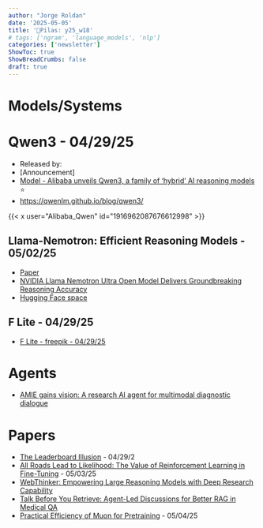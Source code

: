 ```yaml
---
author: "Jorge Roldan"
date: '2025-05-05'
title: '🔋Pilas: y25_w18'
# tags: ['ngram', 'language_models', 'nlp']
categories: ['newsletter']
ShowToc: true
ShowBreadCrumbs: false
draft: true
---
```


# Models/Systems
# Qwen3 - 04/29/25  
- Released by: 
- [Announcement]
- [Model - Alibaba unveils Qwen3, a family of ‘hybrid’ AI reasoning models](https://techcrunch.com/2025/04/28/alibaba-unveils-qwen-3-a-family-of-hybrid-ai-reasoning-models/)
 ⭐️
-  https://qwenlm.github.io/blog/qwen3/

{{< x user="Alibaba_Qwen" id="1916962087676612998" >}}

## Llama-Nemotron: Efficient Reasoning Models - 05/02/25
- [Paper](https://arxiv.org/abs/2505.00949)
- [NVIDIA Llama Nemotron Ultra Open Model Delivers Groundbreaking Reasoning Accuracy](https://developer.nvidia.com/blog/nvidia-llama-nemotron-ultra-open-model-delivers-groundbreaking-reasoning-accuracy/)
- [Hugging Face space](https://huggingface.co/collections/nvidia/llama-nemotron-67d92346030a2691293f200b)


## F Lite - 04/29/25
- [F Lite - freepik - 04/29/25](https://github.com/fal-ai/f-lite/blob/main/README.md)


# Agents
- [AMIE gains vision: A research AI agent for multimodal diagnostic dialogue](https://research.google/blog/amie-gains-vision-a-research-ai-agent-for-multi-modal-diagnostic-dialogue/)

# Papers
- [The Leaderboard Illusion](https://arxiv.org/abs/2504.20879) - 04/29/2
- [All Roads Lead to Likelihood: The Value of Reinforcement Learning in Fine-Tuning](https://arxiv.org/abs/2503.01067) - 05/03/25
- [WebThinker: Empowering Large Reasoning Models with Deep Research Capability](https://arxiv.org/abs/2504.21776)
- [Talk Before You Retrieve: Agent-Led Discussions for Better RAG in
Medical QA](https://arxiv.org/pdf/2504.21252)
- [Practical Efficiency of Muon for Pretraining](https://arxiv.org/abs/2505.02222) - 05/04/25
